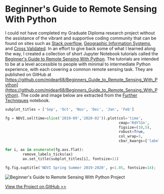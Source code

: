 # Beginner's Guide to Remote Sensing With Python
I could not have completed my Graduate Diploma research project without the assistance of the vibrant and supportive coding community that can be found on sites such as [Stack overflow](https://stackoverflow.com/), [Geographic Information Systems](https://gis.stackexchange.com/), and [Cross Validated](https://stats.stackexchange.com/). In an effort to give back some of what I learned along the way, I created a collection of short Jupyter Notebook tutorials called the [Beginner's Guide to Remote Sensing With Python](https://github.com/mjdear68/Beginners_Guide_to_Remote_Sensing_With_Python). The tutorials are intended to be at a level accessible to people with minimal to intermediate Python experience, with each covering a common remote sensing task. They are published on GitHub at [https://github.com/mjdear68/Beginners_Guide_to_Remote_Sensing_With_Python](https://github.com/mjdear68/Beginners_Guide_to_Remote_Sensing_With_Python). The code and image below are extracted from the [Further Techniques](https://github.com/mjdear68/Beginners_Guide_to_Remote_Sensing_With_Python/blob/master/Notebooks/Further_Techniques.ipynb) notebook.

```python
subplot_titles = ['Sep', 'Oct', 'Nov', 'Dec', 'Jan', 'Feb']

fg = NDVI.sel(time=slice('2019-09','2020-02')).plot(col='time', 
                                                    cmap='RdYlGn', 
                                                    figsize=(10,5), 
                                                    robust=True, 
                                                    col_wrap=3,
                                                    cbar_kwargs={'label':'NDVI'})

for i, ax in enumerate(fg.axs.flat):
        remove_labels_ticks(ax)
        ax.set_title(subplot_titles[i], fontsize=11)

fg.fig.suptitle('NDVI Spring Summer 2019-2020', y=1.05, fontsize=14);
```

![Beginner's Guide to Remote Sensing With Python Project](/img/BGtoRS.png)


[View the Project on GitHub >>](https://github.com/mjdear68/Beginners_Guide_to_Remote_Sensing_With_Python)
